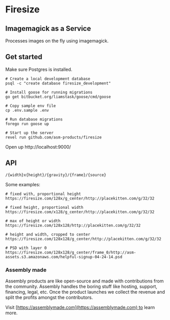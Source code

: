 # Firesize

## Imagemagick as a Service

Processes images on the fly using imagemagick.

## Get started

Make sure Postgres is installed.

    # Create a local development database
    psql -c "create database firesize_development"

    # Install goose for running migrations
    go get bitbucket.org/liamstask/goose/cmd/goose

    # Copy sample env file
    cp .env.sample .env

    # Run database migrations
    forego run goose up

    # Start up the server
    revel run github.com/asm-products/firesize

Open up http://localhost:9000/

## API

    /{width}x{height}/{gravity}/{frame}/{source}

Some examples:

    # fixed with, proportional height
    https://firesize.com/128x/g_center/http://placekitten.com/g/32/32

    # fixed height, proportional width
    https://firesize.com/x128/g_center/http://placekitten.com/g/32/32

    # max of height or width
    https://firesize.com/128x128/http://placekitten.com/g/32/32

    # height and width, cropped to center
    https://firesize.com/128x128/g_center/http://placekitten.com/g/32/32

    # PSD with layer 0
    https://firesize.com/128x128/g_center/frame_0/http://asm-assets.s3.amazonaws.com/helpful-signup-04-24-14.psd


### Assembly made

Assembly products are like open-source and made with contributions from the community. Assembly handles the boring stuff like hosting, support, financing, legal, etc. Once the product launches we collect the revenue and split the profits amongst the contributors.

Visit [https://assemblymade.com](https://assemblymade.com) to learn more.
